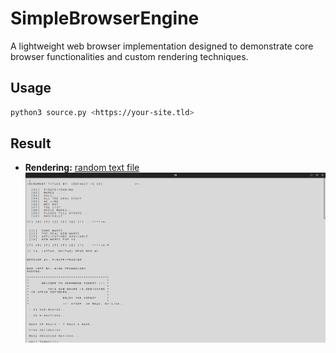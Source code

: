 # SimpleBrowserEngine

A lightweight web browser implementation designed to demonstrate core browser functionalities and custom rendering techniques.

## Usage

```bash
python3 source.py <https://your-site.tld>
```
## Result
- **Rendering:** [random text file](https://mirror2.evolution-host.com/textfiles/100/apples.txt)
![The Browser Opening random text file](assets/image.png)
